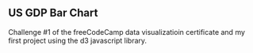 <h2>US GDP Bar Chart</h3>
Challenge #1 of the freeCodeCamp data visualizatioin certificate and my first project using the d3 javascript library.
